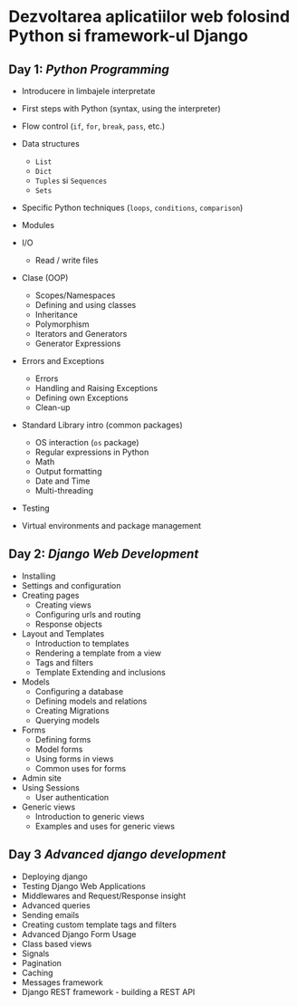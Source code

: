 # Dezvoltarea aplicatiilor web folosind Python si framework-ul Django

## Day 1: *Python Programming*
- Introducere in limbajele interpretate
- First steps with Python (syntax, using the interpreter)
- Flow control (`if`, `for`, `break`, `pass`, etc.)
- Data structures
	- `List`
	- `Dict`
	- `Tuples` si `Sequences`
	- `Sets`
- Specific Python techniques (`loops`, `conditions`, `comparison`)
- Modules
- I/O
	- Read / write files
- Clase (OOP)
	- Scopes/Namespaces
	- Defining and using classes
	- Inheritance
	- Polymorphism
	- Iterators and Generators
	- Generator Expressions
- Errors and Exceptions
	- Errors
	- Handling and Raising Exceptions
	- Defining own Exceptions
	- Clean-up

- Standard Library intro (common packages)
	- OS interaction (`os` package)
	- Regular expressions in Python
	- Math
	- Output formatting
	- Date and Time
	- Multi-threading

- Testing
- Virtual environments and package management


## Day 2: *Django Web Development*
- Installing
- Settings and configuration
- Creating pages
	- Creating views
	- Configuring urls and routing
	- Response objects
- Layout and Templates
	- Introduction to templates
	- Rendering a template from a view
	- Tags and filters
	- Template Extending and inclusions
- Models
	- Configuring a database
	- Defining models and relations
	- Creating Migrations
	- Querying models
- Forms
	- Defining forms
	- Model forms
	- Using forms in views
	- Common uses for forms
- Admin site
- Using Sessions
	- User authentication
- Generic views
	- Introduction to generic views
	- Examples and uses for generic views


## Day 3 *Advanced django development*

- Deploying django
- Testing Django Web Applications
- Middlewares and Request/Response insight
- Advanced queries
- Sending emails
- Creating custom template tags and filters
- Advanced Django Form Usage
- Class based views
- Signals
- Pagination
- Caching
- Messages framework
- Django REST framework - building a REST API



